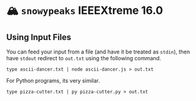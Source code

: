 # 🏔️ `snowypeaks` IEEEXtreme 16.0

## Using Input Files
You can feed your input from a file (and have it be treated as `stdin`), then have `stdout` redirect to `out.txt` using the following command.

```
type ascii-dancer.txt | node ascii-dancer.js > out.txt
```

For Python programs, its very similar.

```
type pizza-cutter.txt | py pizza-cutter.py > out.txt
```
